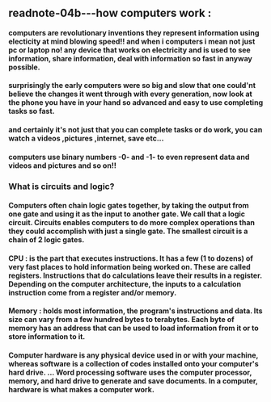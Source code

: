 
## readnote-04b---how computers work :
**computers are revolutionary inventions they represent information using electicity at mind blowing speed!! and when i computers i mean not just pc or laptop no! any device that works on electricity and is used to see information, share information, deal with information so fast in anyway possible.**
 #### surprisingly the early computers were so big and slow that one could'nt believe the changes it went through with every generation, now look at the phone you have in your hand so advanced and easy to use completing tasks so fast.
 #### and certainly it's not just that you can complete tasks or do work, you can watch a videos ,pictures ,internet, save etc...
 #### computers use binary numbers -0- and -1- to even represent data and videos and pictures and so on!!
 ### What is circuits and logic?
#### Computers often chain logic gates together, by taking the output from one gate and using it as the input to another gate. We call that a logic circuit. Circuits enables computers to do more complex operations than they could accomplish with just a single gate. The smallest circuit is a chain of 2 logic gates.
 #### CPU : is the part that executes instructions. It has a few (1 to dozens) of very fast places to hold information being worked on. These are called registers. Instructions that do calculations leave their results in a register. Depending on the computer architecture, the inputs to a calculation instruction come from a register and/or memory.
#### Memory : holds most information, the program's instructions and data. Its size can vary from a few hundred bytes to terabytes. Each byte of memory has an address that can be used to load information from it or to store information to it.
#### Computer hardware is any physical device used in or with your machine, whereas software is a collection of codes installed onto your computer's hard drive. ... Word processing software uses the computer processor, memory, and hard drive to generate and save documents. In a computer, hardware is what makes a computer work.